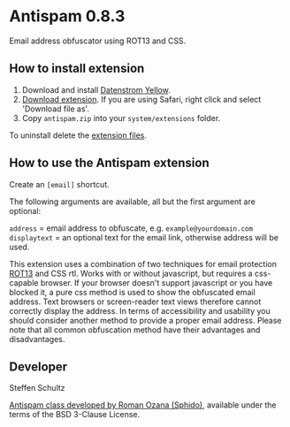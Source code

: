 Antispam 0.8.3
==============
Email address obfuscator using ROT13 and CSS. 

## How to install extension

1. Download and install [Datenstrom Yellow](https://github.com/datenstrom/yellow/).
2. [Download extension](https://github.com/schulle4u/yellow-plugins-schulle4u/raw/master/zip/antispam.zip). If you are using Safari, right click and select 'Download file as'.
3. Copy `antispam.zip` into your `system/extensions` folder.

To uninstall delete the [extension files](extension.ini).

## How to use the Antispam extension

Create an `[email]` shortcut.
 
The following arguments are available, all but the first argument are optional:

`address` = email address to obfuscate, e.g. `example@yourdomain.com`  
`displaytext` = an optional text for the email link, otherwise address will be used. 

This extension uses a combination of two techniques for email protection [ROT13](http://en.wikipedia.org/wiki/ROT13) and CSS rtl. Works with or without javascript, but requires a css-capable browser. If your browser doesn't support javascript or you have blocked it, a pure css method is used to show the obfuscated email address. Text browsers or screen-reader text views therefore cannot correctly display the address. In terms of accessibility and usability you should consider another method to provide a proper email address. Please note that all common obfuscation method have their advantages and disadvantages. 

## Developer

Steffen Schultz

[Antispam class developed by Roman Ozana (Sphido)](https://github.com/sphido/antispam), available under the terms of the BSD 3-Clause License. 
